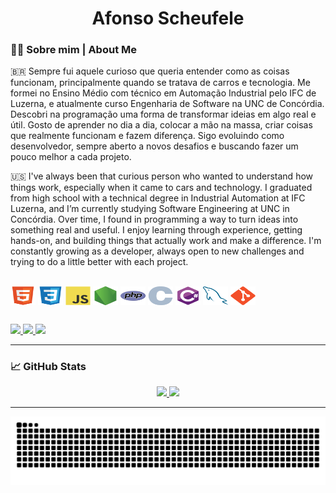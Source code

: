 <h1 align="center">Afonso Scheufele</h1>

### 👨‍💻 Sobre mim | About Me

🇧🇷 Sempre fui aquele curioso que queria entender como as coisas funcionam, principalmente quando se tratava de carros e tecnologia. Me formei no Ensino Médio com técnico em Automação Industrial pelo IFC de Luzerna, e atualmente curso Engenharia de Software na UNC de Concórdia.
Descobri na programação uma forma de transformar ideias em algo real e útil. Gosto de aprender no dia a dia, colocar a mão na massa, criar coisas que realmente funcionam e fazem diferença. Sigo evoluindo como desenvolvedor, sempre aberto a novos desafios e buscando fazer um pouco melhor a cada projeto.

🇺🇸 I've always been that curious person who wanted to understand how things work, especially when it came to cars and technology. I graduated from high school with a technical degree in Industrial Automation at IFC Luzerna, and I’m currently studying Software Engineering at UNC in Concórdia.
Over time, I found in programming a way to turn ideas into something real and useful. I enjoy learning through experience, getting hands-on, and building things that actually work and make a difference. I'm constantly growing as a developer, always open to new challenges and trying to do a little better with each project.

<div style="display: inline_block"><br>
  <!-- Frontend -->
  <img align="center" alt="Afonso-HTML" height="30" width="40" src="https://raw.githubusercontent.com/devicons/devicon/master/icons/html5/html5-original.svg">
  <img align="center" alt="Afonso-CSS" height="30" width="40" src="https://raw.githubusercontent.com/devicons/devicon/master/icons/css3/css3-original.svg">
  <img align="center" alt="Afonso-Js" height="30" width="40" src="https://raw.githubusercontent.com/devicons/devicon/master/icons/javascript/javascript-original.svg">
  
  <!-- Backend -->
  <img align="center" alt="Afonso-Node" height="30" width="40" src="https://raw.githubusercontent.com/devicons/devicon/master/icons/nodejs/nodejs-original.svg">
  <img align="center" alt="Afonso-PHP" height="30" width="40" src="https://raw.githubusercontent.com/devicons/devicon/master/icons/php/php-original.svg">


  <!-- Languages -->
  <img align="center" alt="Afonso-C" height="30" width="40" src="https://raw.githubusercontent.com/devicons/devicon/master/icons/c/c-original.svg">
  <img align="center" alt="Afonso-Csharp" height="30" width="40" src="https://raw.githubusercontent.com/devicons/devicon/master/icons/csharp/csharp-original.svg">
  <img align="center" alt="Afonso-SQL" height="30" width="40" src="https://raw.githubusercontent.com/devicons/devicon/master/icons/mysql/mysql-original.svg">

  
  <!-- Tools -->
  <img align="center" alt="Afonso-Git" height="30" width="40" src="https://raw.githubusercontent.com/devicons/devicon/master/icons/git/git-original.svg">
</div>

##

<div>
  <a href="https://instagram.com/afonso_scheufele" target="_blank">
    <img src="https://img.shields.io/badge/-Instagram-%23E4405F?style=for-the-badge&logo=instagram&logoColor=white" target="_blank">
  </a>
  <a href="mailto:martinischeufeleafonso@gmail.com" target="_blank">
    <img src="https://img.shields.io/badge/-Gmail-%23333?style=for-the-badge&logo=gmail&logoColor=white" target="_blank">
  </a>
  <a href="www.linkedin.com/in/afonso-scheufele" target="_blank">
    <img src="https://img.shields.io/badge/-LinkedIn-%230077B5?style=for-the-badge&logo=linkedin&logoColor=white" target="_blank">
  </a>
</div>

---

### 📈 GitHub Stats

<div align="center">
  <a href="https://github.com/afonsoscheufele" target="_blank">
    <img height="180em" src="https://github-readme-stats-git-main-afonsoscheufeles-projects.vercel.app/api?username=afonsoscheufele&show_icons=true&theme=dark&include_all_commits=true&count_private=true"/>
    <img height="180em" src="https://github-readme-stats-git-main-afonsoscheufeles-projects.vercel.app/api/top-langs/?username=afonsoscheufele&layout=compact&langs_count=8&theme=dark&cache_seconds=1&count_private=true" />
  </a>
</div>

---

<div align=center>
  
<img src="https://raw.githubusercontent.com/AfonsoScheufele/AfonsoScheufele/output/snake.svg" alt="Snake animation" />

</div>
